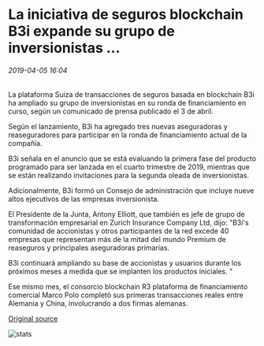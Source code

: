 # La iniciativa de seguros blockchain B3i expande su grupo de inversionistas ...

###### 2019-04-05 16:04

La plataforma Suiza de transacciones de seguros basada en blockchain B3i ha ampliado su grupo de inversionistas en su ronda de financiamiento en curso, según un comunicado de prensa publicado el 3 de abril.

Según el lanzamiento, B3i ha agregado tres nuevas aseguradoras y reaseguradores para participar en la ronda de financiamiento actual de la compañía.

B3i señala en el anuncio que se está evaluando la primera fase del producto programado para ser lanzada en el cuarto trimestre de 2019, mientras que se están realizando invitaciones para la segunda oleada de inversionistas.

Adicionalmente, B3i formó un Consejo de administración que incluye nueve altos ejecutivos de las empresas inversionista.

El Presidente de la Junta, Antony Elliott, que también es jefe de grupo de transformación empresarial en Zurich Insurance Company Ltd, dijo: "B3i's comunidad de accionistas y otros participantes de la red excede 40 empresas que representan más de la mitad del mundo Premium de reaseguros y principales aseguradoras primarias.

B3i continuará ampliando su base de accionistas y usuarios durante los próximos meses a medida que se implanten los productos iniciales. "

Ese mismo mes, el consorcio blockchain R3 plataforma de financiamiento comercial Marco Polo completó sus primeras transacciones reales entre Alemania y China, involucrando a dos firmas alemanas.

[Original source](https://cointelegraph.com/news/blockchain-insurance-initiative-b3i-expands-its-group-of-investors)

![stats](https://c.statcounter.com/11760860/0/a89fa40b/1/ "stats")